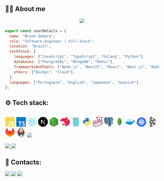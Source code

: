 ## 🧔🏻 About me

<p align="center">
  <a href="https://github.com/DenverCoder1/readme-typing-svg"><img src="https://readme-typing-svg.herokuapp.com?lines=Bruno+Hideki+Uemura;Full-Stack+Software+Engineer&center=true&width=500&height=50"></a>
</p>

```javascript
export const userDetails = {
  name: "Bruno Uemura",
  role: "Software Engineer | Full-Stack",
  location: "Brazil",
  techStack: {
    languages: ["JavaScript", "TypeScript", "Golang", "Python"],
    databases: ["PostgreSQL", "MongoDB", "Redis"],
    frameworksAndTools: ["Node.js", "NestJS", "React", "Next.js", "RabbitMQ", "Kafka", "Docker"],
    others: ["DevOps", "Cloud"],
  },
  languages: ["Portuguese", "English", "Japanese", "Spanish"],
};
```

## ⚙️ Tech stack:

  <div style="display: inline_block"><br>
    <code><img height="32" src="https://raw.githubusercontent.com/devicons/devicon/master/icons/javascript/javascript-plain.svg"></code>
    <code><img height="32" src="https://raw.githubusercontent.com/devicons/devicon/master/icons/typescript/typescript-plain.svg"></code>
    <code><img height="32" src="https://raw.githubusercontent.com/devicons/devicon/master/icons/react/react-original.svg"></code>
    <code><img height="32" src="https://raw.githubusercontent.com/devicons/devicon/master/icons/nextjs/nextjs-original.svg"></code>
    <code><img height="32" src="https://raw.githubusercontent.com/devicons/devicon/master/icons/nodejs/nodejs-original.svg"></code>
    <code><img height="32" src="https://raw.githubusercontent.com/devicons/devicon/master/icons/nestjs/nestjs-original.svg"></code>
    <code><img height="32" src="https://raw.githubusercontent.com/devicons/devicon/master/icons/go/go-original.svg"></code>
    <code><img height="32" src="https://raw.githubusercontent.com/devicons/devicon/master/icons/python/python-original.svg"></code>
    <code><img height="32" src="https://raw.githubusercontent.com/devicons/devicon/master/icons/jest/jest-plain.svg"></code>
    <code><img height="32" src="https://raw.githubusercontent.com/devicons/devicon/master/icons/postgresql/postgresql-original.svg"></code>
    <code><img height="32" src="https://raw.githubusercontent.com/devicons/devicon/master/icons/mongodb/mongodb-original.svg"></code>
    <code><img height="32" src="https://raw.githubusercontent.com/devicons/devicon/master/icons/docker/docker-plain.svg"></code>
    <code><img height="32" src="https://raw.githubusercontent.com/devicons/devicon/master/icons/kubernetes/kubernetes-plain.svg"></code>
    <code><img height="32" src="https://raw.githubusercontent.com/devicons/devicon/master/icons/apachekafka/apachekafka-original.svg"></code>
    <code><img height="32" src="https://raw.githubusercontent.com/devicons/devicon/master/icons/gitlab/gitlab-original.svg"></code>
    <code><img height="32" src="https://raw.githubusercontent.com/devicons/devicon/master/icons/jenkins/jenkins-original.svg"></code>
    <code><img height="32" src="https://upload.wikimedia.org/wikipedia/commons/thumb/5/5c/AWS_Simple_Icons_AWS_Cloud.svg/2560px-AWS_Simple_Icons_AWS_Cloud.svg.png"></code>
  </div>
  
  <br />
  <div>
    <a href="https://github.com/buemura">
      <img 
        height="160em" 
        src="https://github-readme-stats.vercel.app/api?username=buemura&show_icons=true&theme=dracula&include_all_commits=true&count_private=true"
      />
      <img 
        height="160em"
        src="https://github-readme-stats.vercel.app/api/top-langs/?username=buemura&layout=compact&langs_count=7&theme=dracula"
      />
     </a>
  </div>

## 🤝 Contacts:

<div>
  <a href="https://www.linkedin.com/in/bruno-uemura/"><img src="https://img.shields.io/badge/linkedin-0077B5.svg?style=for-the-badge&logo=linkedin&logoColor=white"></a>
  <a href="mailto:bruno.h.uemura@gmail.com"><img src="https://img.shields.io/badge/e‑mail-D14836.svg?style=for-the-badge&logo=GMail&logoColor=white"></a>
  <a href="https://www.instagram.com/uemurabruno/"><img src="https://img.shields.io/badge/instagram-E4405F.svg?style=for-the-badge&logo=instagram&logoColor=white"></a>
</div>

